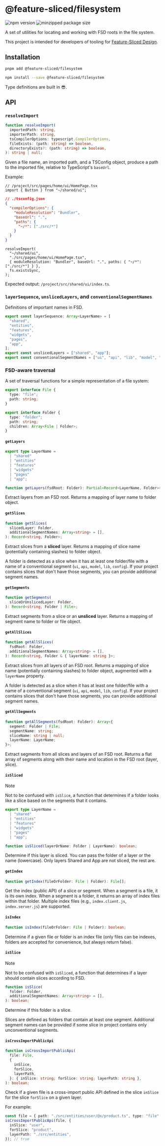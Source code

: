 # @feature-sliced/filesystem

![npm version](https://img.shields.io/npm/v/@feature-sliced/filesystem)
![minzipped package size](https://img.shields.io/bundlephobia/minzip/@feature-sliced/filesystem.svg)

A set of utilities for locating and working with FSD roots in the file system.

This project is intended for developers of tooling for [Feature-Sliced Design][feature-sliced-design].

## Installation

```bash
pnpm add @feature-sliced/filesystem
```

```bash
npm install --save @feature-sliced/filesystem
```

Type definitions are built in 😎.

## API

### `resolveImport`

```ts
function resolveImport(
  importedPath: string,
  importerPath: string,
  tsCompilerOptions: typescript.CompilerOptions,
  fileExists: (path: string) => boolean,
  directoryExists?: (path: string) => boolean,
): string | null;
```

Given a file name, an imported path, and a TSConfig object, produce a path to the imported file, relative to TypeScript's `baseUrl`.

Example:

```tsx
// /project/src/pages/home/ui/HomePage.tsx
import { Button } from "~/shared/ui";
```

```json
// ./tsconfig.json
{
  "compilerOptions": {
    "moduleResolution": "Bundler",
    "baseUrl": ".",
    "paths": {
      "~/*": ["./src/*"]
    }
  }
}
```

```tsx
resolveImport(
  "~/shared/ui",
  "./src/pages/home/ui/HomePage.tsx",
  { moduleResolution: "Bundler", baseUrl: ".", paths: { "~/*": ["./src/*"] } },
  fs.existsSync,
);
```

Expected output: `/project/src/shared/ui/index.ts`.

### `layerSequence`, `unslicedLayers`, and `conventionalSegmentNames`

Definitions of important names in FSD.

```ts
export const layerSequence: Array<LayerName> = [
  "shared",
  "entities",
  "features",
  "widgets",
  "pages",
  "app",
];
export const unslicedLayers = ["shared", "app"];
export const conventionalSegmentNames = ["ui", "api", "lib", "model", "config"];
```

### FSD-aware traversal

A set of traversal functions for a simple representation of a file system:

```ts
export interface File {
  type: "file";
  path: string;
}

export interface Folder {
  type: "folder";
  path: string;
  children: Array<File | Folder>;
}
```

#### `getLayers`

```ts
export type LayerName =
  | "shared"
  | "entities"
  | "features"
  | "widgets"
  | "pages"
  | "app";

function getLayers(fsdRoot: Folder): Partial<Record<LayerName, Folder>>;
```

Extract layers from an FSD root. Returns a mapping of layer name to folder object.

#### `getSlices`

```ts
function getSlices(
  slicedLayer: Folder,
  additionalSegmentNames: Array<string> = [],
): Record<string, Folder>;
```

Extract slices from a **sliced** layer. Returns a mapping of slice name (potentially containing slashes) to folder object.

A folder is detected as a slice when it has at least one folder/file with a name of a conventional segment (`ui`, `api`, `model`, `lib`, `config`). If your project contains slices that don't have those segments, you can provide additional segment names.

#### `getSegments`

```ts
function getSegments(
  sliceOrUnslicedLayer: Folder,
): Record<string, Folder | File>;
```

Extract segments from a slice or an **unsliced** layer. Returns a mapping of segment name to folder or file object.

#### `getAllSlices`

```ts
function getAllSlices(
  fsdRoot: Folder,
  additionalSegmentNames: Array<string> = [],
): Record<string, Folder & { layerName: string }>;
```

Extract slices from all layers of an FSD root. Returns a mapping of slice name (potentially containing slashes) to folder object, augmented with a `layerName` property.

A folder is detected as a slice when it has at least one folder/file with a name of a conventional segment (`ui`, `api`, `model`, `lib`, `config`). If your project contains slices that don't have those segments, you can provide additional segment names.

#### `getAllSegments`

```ts
function getAllSegments(fsdRoot: Folder): Array<{
  segment: Folder | File;
  segmentName: string;
  sliceName: string | null;
  layerName: LayerName;
}>;
```

Extract segments from all slices and layers of an FSD root. Returns a flat array of segments along with their name and location in the FSD root (layer, slice).

#### `isSliced`

> [!NOTE]  
> Not to be confused with `isSlice`, a function that determines if a folder looks like a slice based on the segments that it contains.

```ts
export type LayerName =
  | "shared"
  | "entities"
  | "features"
  | "widgets"
  | "pages"
  | "app";

function isSliced(layerOrName: Folder | LayerName): boolean;
```

Determine if this layer is sliced. You can pass the folder of a layer or the name (lowercase). Only layers Shared and App are not sliced, the rest are.

#### `getIndex`

```ts
function getIndex(fileOrFolder: File | Folder): File[];
```

Get the index (public API) of a slice or segment. When a segment is a file, it is its own index. When a segment is a folder, it returns an array of index files within that folder. Multiple index files (e.g., `index.client.js`, `index.server.js`) are supported.

#### `isIndex`

```ts
function isIndex(fileOrFolder: File | Folder): boolean;
```

Determine if a given file or folder is an index file (only files can be indexes, folders are accepted for convenience, but always return false).

#### `isSlice`

> [!NOTE]  
> Not to be confused with `isSliced`, a function that determines if a layer should contain slices according to FSD.

```ts
function isSlice(
  folder: Folder,
  additionalSegmentNames: Array<string> = [],
): boolean;
```

Determine if this folder is a slice.

Slices are defined as folders that contain at least one segment. Additional segment names can be provided if some slice in project contains only unconventional segments.

#### `isCrossImportPublicApi`

```ts
function isCrossImportPublicApi(
  file: File,
  {
    inSlice,
    forSlice,
    layerPath,
  }: { inSlice: string; forSlice: string; layerPath: string },
): boolean;
```

Check if a given file is a cross-import public API defined in the slice `inSlice` for the slice `forSlice` on a given layer.

For example:

```ts
const file = { path: "./src/entities/user/@x/product.ts", type: "file" };
isCrossImportPublicApi(file, {
  inSlice: "user",
  forSlice: "product",
  layerPath: "./src/entities",
}); // true
```

[feature-sliced-design]: https://feature-sliced.design
